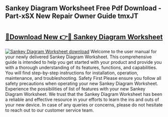 ## Sankey Diagram Worksheet Free Pdf Download - Part-xSX New Repair Owner Guide tmxJT

# <h2><a href="http://dfo4xk.blite.top/?on=Sankey+Diagram+Worksheet">🔗Download New 👉🔴 Sankey Diagram Worksheet</a></h2>

[![Sankey Diagram Worksheet download](https://i.imgur.com/lujVjoI.png)](http://dfo4xk.blite.top/?on=Sankey+Diagram+Worksheet)
Welcome to the user manual for your newly delivered Sankey Diagram Worksheet. This comprehensive guide is intended to help you get started with your product and provide you with a thorough understanding of its features, functions, and capabilities. You will find step-by-step instructions for installation, operation, maintenance, and troubleshooting. Safety First Please ensure you follow all safety precautions when operating your new Sankey Diagram Worksheet. Experience the possibilities of list of features with your new Sankey Diagram Worksheet. We trust that the Sankey Diagram Worksheet has been a reliable and effective resource in your efforts to learn the ins and outs of your new device. In case of any queries or concerns, please do not hesitate to reach out to our customer service team.

